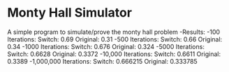 # Monty Hall Simulator
A simple program to simulate/prove the monty hall problem
-Results:
 -100 Iterations: Switch: 0.69 Original: 0.31
 -500 Iterations: Switch: 0.66 Original: 0.34
 -1000 Iterations: Switch: 0.676 Original: 0.324
 -5000 Iterations: Switch: 0.6628 Original: 0.3372
 -10,000 Iterations: Switch: 0.6611 Original: 0.3389
 -1,000,000 Iterations: Switch: 0.666215 Original: 0.333785

